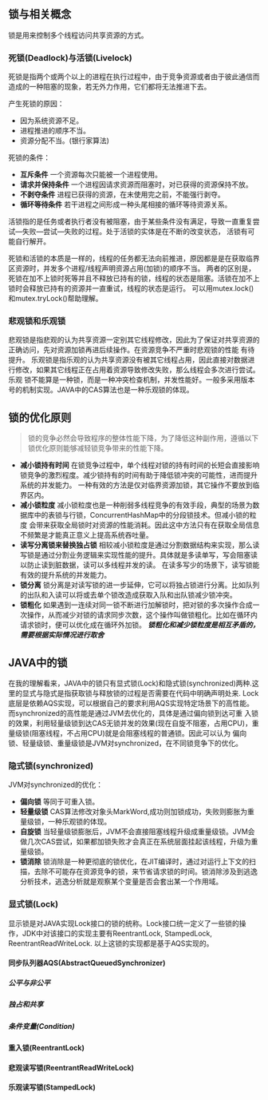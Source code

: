 ## 锁与相关概念
锁是用来控制多个线程访问共享资源的方式。
### 死锁(Deadlock)与活锁(Livelock)
死锁是指两个或两个以上的进程在执行过程中，由于竞争资源或者由于彼此通信而造成的一种阻塞的现象，若无外力作用，它们都将无法推进下去。

产生死锁的原因：
- 因为系统资源不足。
- 进程推进的顺序不当。
- 资源分配不当。(银行家算法)

死锁的条件：
- **互斥条件** 一个资源每次只能被一个进程使用。
- **请求并保持条件** 一个进程因请求资源而阻塞时，对已获得的资源保持不放。
- **不剥夺条件** 进程已获得的资源，在末使用完之前，不能强行剥夺。
- **循环等待条件** 若干进程之间形成一种头尾相接的循环等待资源关系。

活锁指的是任务或者执行者没有被阻塞，由于某些条件没有满足，导致一直重复尝试—失败—尝试—失败的过程。处于活锁的实体是在不断的改变状态，
活锁有可能自行解开。

死锁和活锁的本质是一样的，线程的任务都无法向前推进，原因都是是在获取临界区资源时，并发多个进程/线程声明资源占用(加锁)的顺序不当。
两者的区别是，死锁在加不上锁时死等并且不释放已持有的锁，线程的状态是阻塞。活锁在加不上锁时会释放已持有的资源并一直重试，线程的状态是运行。
可以用mutex.lock()和mutex.tryLock()帮助理解。

### 悲观锁和乐观锁
悲观锁是指悲观的认为共享资源一定别其它线程修改，因此为了保证对共享资源的正确访问，先对资源加锁再进后续操作。在资源竞争不严重时悲观锁的性能
有待提升。
乐观锁是指乐观的认为共享资源没有被其它线程占用，因此直接对数据进行修改，如果其它线程正在占用着资源导致修改失败，那么线程会多次进行尝试。乐观
锁不能算是一种锁，而是一种冲突检查机制，并发性能好。一般多采用版本号的机制实现。JAVA中的CAS算法也是一种乐观锁的体现。

## 锁的优化原则
>锁的竞争必然会导致程序的整体性能下降，为了降低这种副作用，遵循以下锁优化原则能够减轻锁竞争带来的性能下降。
- **减小锁持有时间** 在锁竞争过程中，单个线程对锁的持有时间的长短会直接影响锁竞争的激烈程度。减少锁持有的时间有助于降低锁冲突的可能性，进而提升
系统的并发能力。 一种有效的方法是仅对临界资源加锁，其它操作不要放到临界区内。
- **减小锁粒度** 减小锁粒度也是一种削弱多线程竞争的有效手段，典型的场景为数据库中的表锁与行锁，ConcurrentHashMap中的分段锁技术。但减小锁的粒度
会带来获取全局锁时对资源的性能消耗。因此这中方法只有在获取全局信息不频繁是才能真正意义上提高系统吞吐量。
- **读写分离锁来替换独占锁** 相较减小锁粒度是通过分割数据结构来实现，那么读写锁是通过分割业务逻辑来实现性能的提升。具体就是多读单写，写会阻塞读
以防止读到脏数据，读可以多线程并发的读。 在读多写少的场景下，读写锁能有效的提升系统的并发能力。
- **锁分离** 锁分离是对读写锁的进一步延伸，它可以将独占锁进行分离。比如队列的出队和入读可以将或去单个锁改造成获取入队和出队锁减少锁冲突。
- **锁粗化** 如果遇到一连续对同一锁不断进行加解锁时，把对锁的多次操作合成一次操作，从而减少对锁的请求同步次数，这个操作叫做锁粗化。比如在循环内
请求锁时，便可以优化成在循环外加锁。 ***锁粗化和减少锁粒度是相互矛盾的，需要根据实际情况进行取舍***

## JAVA中的锁
在我的理解看来，JAVA中的锁只有显式锁(Lock)和隐式锁(synchronized)两种.这里的显式与隐式是指获取锁与释放锁的过程是否需要在代码中明确声明处来.
Lock底层是依赖AQS实现，可以根据自己的要求利用AQS实现特定场景下的高性能。而synchronized的高性能是通过JVM去优化的，具体是通过偏向锁到达可重
入锁的效果，利用轻量级锁到达CAS无锁并发的效果(现在自旋不阻塞，占用CPU)，重量级锁(阻塞线程，不占用CPU)就是会阻塞线程的普通锁。因此可以认为
偏向锁、轻量级锁、重量级锁是JVM对synchronized，在不同锁竞争下的优化。

### 隐式锁(synchronized)
JVM对synchronized的优化：
- **偏向锁** 等同于可重入锁。
- **轻量级锁** CAS算法修改对象头MarkWord,成功则加锁成功，失败则膨胀为重量级锁，一种乐观锁的体现。
- **自旋锁** 当轻量级锁膨胀后，JVM不会直接阻塞线程升级成重量级锁。JVM会做几次CAS尝试，如果都加锁失败才会真正在系统层面挂起该线程，升级为重量级锁。
- **锁消除** 锁消除是一种更彻底的锁优化，在JIT编译时，通过对运行上下文的扫描，去除不可能存在资源竞争的锁，来节省请求锁的时间。锁消除涉及到逃逸
分析技术，逃逸分析就是观察某个变量是否会套出某一个作用域。

### 显式锁(Lock)
显示锁是对JAVA实现Lock接口的锁的统称。Lock接口统一定义了一些锁的操作，JDK中对该接口的实现主要有ReentrantLock, StampedLock, 
ReentrantReadWriteLock. 以上这锁的实现都是基于AQS实现的。

#### 同步队列器AQS(AbstractQueuedSynchronizer)
##### 公平与非公平
##### 独占和共享
##### 条件变量(Condition)

#### 重入锁(ReentrantLock)
#### 悲观读写锁(ReentrantReadWriteLock)
#### 乐观读写锁(StampedLock)
